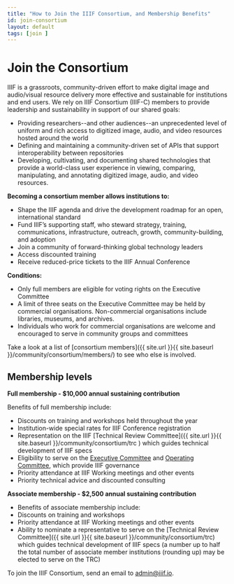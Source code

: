 ```yaml
---
title: "How to Join the IIIF Consortium, and Membership Benefits"
id: join-consortium
layout: default
tags: [join ]
---
```


# Join the Consortium

IIIF is a grassroots, community-driven effort to make digital image and audio/visual resource delivery more effective and sustainable for institutions and end users. We rely on IIIF Consortium (IIIF-C) members to provide leadership and sustainability in support of our shared goals:



*   Providing researchers--and other audiences--an unprecedented level of uniform and rich access to digitized image, audio, and video resources hosted around the world
*   Defining and maintaining a community-driven set of APIs that support interoperability between repositories
*   Developing, cultivating, and documenting shared technologies that provide a world-class user experience in viewing, comparing, manipulating, and annotating digitized image, audio, and video resources.

**Becoming a consortium member allows institutions to:**



*   Shape the IIIF agenda and drive the development roadmap for an open, international standard
*   Fund IIIF’s supporting staff, who steward strategy, training, communications, infrastructure, outreach, growth, community-building, and adoption
*   Join a community of forward-thinking global technology leaders
*   Access discounted training
*   Receive reduced-price tickets to the IIIF Annual Conference

**Conditions:**



*   Only full members are eligible for voting rights on the Executive Committee
*   A limit of three seats on the Executive Committee may be held by commercial organisations. Non-commercial organisations include libraries, museums, and archives.
*   Individuals who work for commercial organisations are welcome and encouraged to serve in community groups and committees

Take a look at a list of [consortium members]({{ site.url }}{{ site.baseurl }}/community/consortium/members/) to see who else is involved.


## Membership levels

**Full membership - $10,000 annual sustaining contribution**

Benefits of full membership include:



*   Discounts on training and workshops held throughout the year
*   Institution-wide special rates for IIIF Conference registration
*   Representation on the IIIF [Technical Review Committee]({{ site.url }}{{ site.baseurl }}/community/consortium/trc ) which guides technical development of IIIF specs
*   Eligibility to serve on the <span style="text-decoration:underline;">Executive Committee</span> and <span style="text-decoration:underline;">Operating Committee</span>, which provide IIIF governance
*   Priority attendance at IIIF Working meetings and other events
*   Priority technical advice and discounted consulting

**Associate membership - $2,500 annual sustaining contribution**



*   Benefits of associate membership include:
*   Discounts on training and workshops
*   Priority attendance at IIIF Working meetings and other events
*   Ability to nominate a representative to serve on the [Technical Review Committee]({{ site.url }}{{ site.baseurl }}/community/consortium/trc) which guides technical development of IIIF specs (a number up to half the total number of associate member institutions (rounding up) may be elected to serve on the TRC)

To join the IIIF Consortium, send an email to [admin@iiif.io](mailto:admin@iiif.io).
